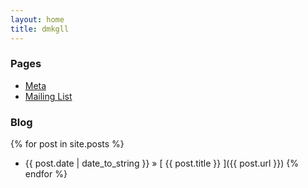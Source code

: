 ```yaml
---
layout: home
title: dmkgll
---
```


### Pages

- [Meta](/)
- [Mailing List](/)

### Blog 

{% for post in site.posts %}
  * {{ post.date | date_to_string }} &raquo; [ {{ post.title }} ]({{ post.url }})
{% endfor %}
